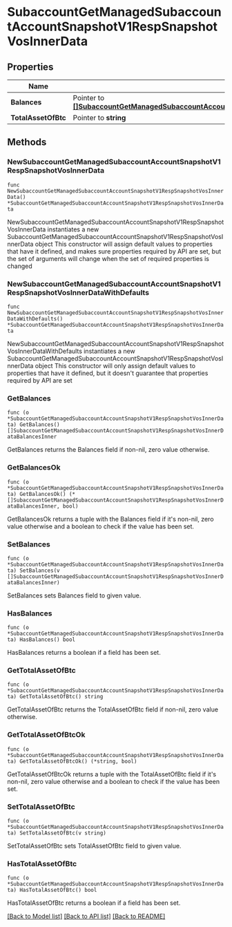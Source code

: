 # SubaccountGetManagedSubaccountAccountSnapshotV1RespSnapshotVosInnerData

## Properties

Name | Type | Description | Notes
------------ | ------------- | ------------- | -------------
**Balances** | Pointer to [**[]SubaccountGetManagedSubaccountAccountSnapshotV1RespSnapshotVosInnerDataBalancesInner**](SubaccountGetManagedSubaccountAccountSnapshotV1RespSnapshotVosInnerDataBalancesInner.md) |  | [optional] 
**TotalAssetOfBtc** | Pointer to **string** |  | [optional] 

## Methods

### NewSubaccountGetManagedSubaccountAccountSnapshotV1RespSnapshotVosInnerData

`func NewSubaccountGetManagedSubaccountAccountSnapshotV1RespSnapshotVosInnerData() *SubaccountGetManagedSubaccountAccountSnapshotV1RespSnapshotVosInnerData`

NewSubaccountGetManagedSubaccountAccountSnapshotV1RespSnapshotVosInnerData instantiates a new SubaccountGetManagedSubaccountAccountSnapshotV1RespSnapshotVosInnerData object
This constructor will assign default values to properties that have it defined,
and makes sure properties required by API are set, but the set of arguments
will change when the set of required properties is changed

### NewSubaccountGetManagedSubaccountAccountSnapshotV1RespSnapshotVosInnerDataWithDefaults

`func NewSubaccountGetManagedSubaccountAccountSnapshotV1RespSnapshotVosInnerDataWithDefaults() *SubaccountGetManagedSubaccountAccountSnapshotV1RespSnapshotVosInnerData`

NewSubaccountGetManagedSubaccountAccountSnapshotV1RespSnapshotVosInnerDataWithDefaults instantiates a new SubaccountGetManagedSubaccountAccountSnapshotV1RespSnapshotVosInnerData object
This constructor will only assign default values to properties that have it defined,
but it doesn't guarantee that properties required by API are set

### GetBalances

`func (o *SubaccountGetManagedSubaccountAccountSnapshotV1RespSnapshotVosInnerData) GetBalances() []SubaccountGetManagedSubaccountAccountSnapshotV1RespSnapshotVosInnerDataBalancesInner`

GetBalances returns the Balances field if non-nil, zero value otherwise.

### GetBalancesOk

`func (o *SubaccountGetManagedSubaccountAccountSnapshotV1RespSnapshotVosInnerData) GetBalancesOk() (*[]SubaccountGetManagedSubaccountAccountSnapshotV1RespSnapshotVosInnerDataBalancesInner, bool)`

GetBalancesOk returns a tuple with the Balances field if it's non-nil, zero value otherwise
and a boolean to check if the value has been set.

### SetBalances

`func (o *SubaccountGetManagedSubaccountAccountSnapshotV1RespSnapshotVosInnerData) SetBalances(v []SubaccountGetManagedSubaccountAccountSnapshotV1RespSnapshotVosInnerDataBalancesInner)`

SetBalances sets Balances field to given value.

### HasBalances

`func (o *SubaccountGetManagedSubaccountAccountSnapshotV1RespSnapshotVosInnerData) HasBalances() bool`

HasBalances returns a boolean if a field has been set.

### GetTotalAssetOfBtc

`func (o *SubaccountGetManagedSubaccountAccountSnapshotV1RespSnapshotVosInnerData) GetTotalAssetOfBtc() string`

GetTotalAssetOfBtc returns the TotalAssetOfBtc field if non-nil, zero value otherwise.

### GetTotalAssetOfBtcOk

`func (o *SubaccountGetManagedSubaccountAccountSnapshotV1RespSnapshotVosInnerData) GetTotalAssetOfBtcOk() (*string, bool)`

GetTotalAssetOfBtcOk returns a tuple with the TotalAssetOfBtc field if it's non-nil, zero value otherwise
and a boolean to check if the value has been set.

### SetTotalAssetOfBtc

`func (o *SubaccountGetManagedSubaccountAccountSnapshotV1RespSnapshotVosInnerData) SetTotalAssetOfBtc(v string)`

SetTotalAssetOfBtc sets TotalAssetOfBtc field to given value.

### HasTotalAssetOfBtc

`func (o *SubaccountGetManagedSubaccountAccountSnapshotV1RespSnapshotVosInnerData) HasTotalAssetOfBtc() bool`

HasTotalAssetOfBtc returns a boolean if a field has been set.


[[Back to Model list]](../README.md#documentation-for-models) [[Back to API list]](../README.md#documentation-for-api-endpoints) [[Back to README]](../README.md)


